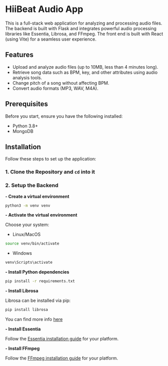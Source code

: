 # HiiBeat Audio App

This is a full-stack web application for analyzing and processing audio files. The backend is built with Flask and integrates powerful audio processing libraries like Essentia, Librosa, and FFmpeg. The front end is built with React (using Vite) for a seamless user experience.

## Features

- Upload and analyze audio files (up to 10MB, less than 4 minutes long).
- Retrieve song data such as BPM, key, and other attributes using audio analysis tools.
- Change pitch of a song without affecting BPM.
- Convert audio formats (MP3, WAV, M4A).

## Prerequisites

Before you start, ensure you have the following installed:

- Python 3.8+
- MongoDB

## Installation

Follow these steps to set up the application:

### 1. Clone the Repository and ```cd``` into it

### 2. Setup the Backend

**- Create a virtual environment**

```bash
python3 -m venv venv
```

**- Activate the virtual environment**

Choose your system:

 - Linux/MacOS

```bash
source venv/bin/activate
```

- Windows

```bash
venv\Scripts\activate
```

**- Install Python dependencies**

```bash
pip install -r requirements.txt
```

**- Install Librosa**

Librosa can be installed via pip:

```bash
pip install librosa
```

You can find more info [here](https://librosa.org/doc/0.10.2/install.html)

**- Install Essentia**

Follow the [Essentia installation guide](https://essentia.upf.edu/installing.html) for your platform.

**- Install FFmpeg**

Follow the [FFmpeg installation guide](https://www.hostinger.com/tutorials/how-to-install-ffmpeg) for your platform.



